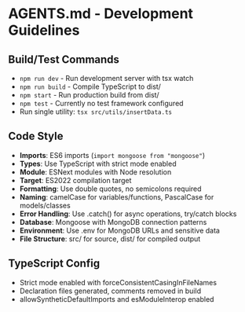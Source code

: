 # AGENTS.md - Development Guidelines

## Build/Test Commands
- `npm run dev` - Run development server with tsx watch
- `npm run build` - Compile TypeScript to dist/
- `npm start` - Run production build from dist/
- `npm test` - Currently no test framework configured
- Run single utility: `tsx src/utils/insertData.ts`

## Code Style
- **Imports**: ES6 imports (`import mongoose from "mongoose"`)
- **Types**: Use TypeScript with strict mode enabled
- **Module**: ESNext modules with Node resolution
- **Target**: ES2022 compilation target
- **Formatting**: Use double quotes, no semicolons required
- **Naming**: camelCase for variables/functions, PascalCase for models/classes
- **Error Handling**: Use .catch() for async operations, try/catch blocks
- **Database**: Mongoose with MongoDB connection patterns
- **Environment**: Use .env for MongoDB URLs and sensitive data
- **File Structure**: src/ for source, dist/ for compiled output

## TypeScript Config
- Strict mode enabled with forceConsistentCasingInFileNames
- Declaration files generated, comments removed in build
- allowSyntheticDefaultImports and esModuleInterop enabled